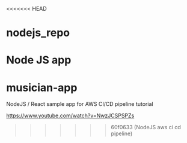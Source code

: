 <<<<<<< HEAD
# nodejs_repo
Node JS app
=======
# musician-app
NodeJS / React sample app for AWS CI/CD pipeline tutorial

https://www.youtube.com/watch?v=NwzJCSPSPZs
>>>>>>> 60f0633 (NodeJS aws ci cd pipeline)
